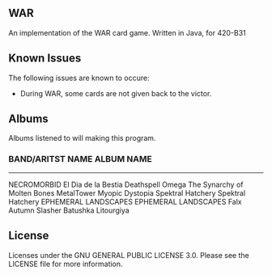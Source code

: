 ## WAR
An implementation of the WAR card game. Written in Java, for 420-B31

## Known Issues
The following issues are known to occure:
* During WAR, some cards are not given back to the victor.

## Albums
Albums listened to will making this program.
### BAND/ARITST NAME             ALBUM NAME
---
NECROMORBID                   El Dia de la Bestia
Deathspell Omega              The Synarchy of Molten Bones
MetalTower                    Myopic Dystopia
Spektral Hatchery             Spektral Hatchery
EPHEMERAL LANDSCAPES          EPHEMERAL LANDSCAPES
Falx                          Autumn Slasher
Batushka                      Litourgiya

## License
Licenses under the GNU GENERAL PUBLIC LICENSE 3.0. Please see the LICENSE file for more information.
